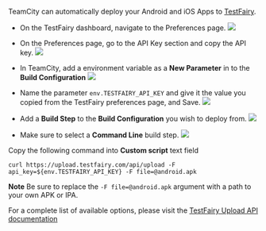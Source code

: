 TeamCity can automatically deploy your Android and iOS Apps to [TestFairy](https://www.testfairy.com/).

* On the TestFairy dashboard, navigate to the Preferences page.
  ![](https://docs.testfairy.com/img/continuous-integration/testfairy-open-preferences.png)

* On the Preferences page, go to the API Key section and copy the API key.
  ![](https://docs.testfairy.com/img/continuous-integration/testfairy_upload_key.png)

* In TeamCity, add a environment variable as a **New Parameter** in to the **Build Configuration**
  ![](https://docs.testfairy.com/img/continuous-integration/teamcity-configuration-4.png)

* Name the parameter `env.TESTFAIRY_API_KEY` and give it the value you copied from the TestFairy preferences page, and Save.
  ![](https://docs.testfairy.com/img/continuous-integration/teamcity-configuration-5.png)

* Add a **Build Step** to the **Build Configuration** you wish to deploy from.
  ![](https://docs.testfairy.com/img/continuous-integration/teamcity-configuration-1.png)

* Make sure to select a **Command Line** build step.
  ![](https://docs.testfairy.com/img/continuous-integration/teamcity-configuration-2.png)

Copy the following command into **Custom script** text field

```
curl https://upload.testfairy.com/api/upload -F api_key=${env.TESTFAIRY_API_KEY} -F file=@android.apk
```

**Note** Be sure to replace the `-F file=@android.apk` argument with a path to your own APK or IPA.

For a complete list of available options, please visit the [TestFairy Upload API documentation](https://docs.testfairy.com/API/Upload_API.html)
